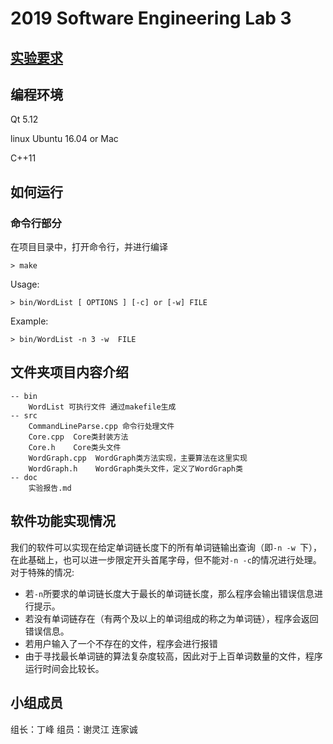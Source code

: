 # 2019 Software Engineering Lab 3

## [实验要求](./Project1.md)

## 编程环境

Qt 5.12 

linux Ubuntu 16.04 or Mac

C++11

## 如何运行

### 命令行部分
在项目目录中，打开命令行，并进行编译

`> make`

Usage:  

`> bin/WordList [ OPTIONS ] [-c] or [-w] FILE`

Example:    

`> bin/WordList -n 3 -w  FILE`

## 文件夹项目内容介绍
    -- bin
        WordList 可执行文件 通过makefile生成
    -- src
        CommandLineParse.cpp 命令行处理文件
        Core.cpp  Core类封装方法
        Core.h    Core类头文件
        WordGraph.cpp  WordGraph类方法实现，主要算法在这里实现
        WordGraph.h    WordGraph类头文件，定义了WordGraph类
    -- doc
        实验报告.md

## 软件功能实现情况

我们的软件可以实现在给定单词链长度下的所有单词链输出查询（即`-n -w `下），在此基础上，也可以进一步限定开头首尾字母，但不能对`-n -c`的情况进行处理。对于特殊的情况:

 - 若`-n`所要求的单词链长度大于最长的单词链长度，那么程序会输出错误信息进行提示。
 - 若没有单词链存在（有两个及以上的单词组成的称之为单词链），程序会返回错误信息。
 - 若用户输入了一个不存在的文件，程序会进行报错
 - 由于寻找最长单词链的算法复杂度较高，因此对于上百单词数量的文件，程序运行时间会比较长。

## 小组成员

组长：丁峰	 组员：谢灵江 连家诚

